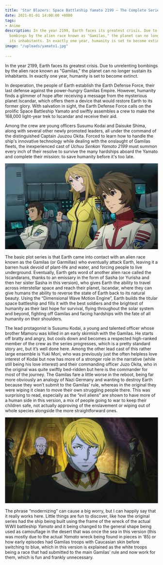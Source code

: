 ```yaml
---
title: 'Star Blazers: Space Battleship Yamato 2199 – The Complete Series'
date: 2021-01-01 14:00:00 +0000
tags:
- Anime
description: In the year 2199, Earth faces its greatest crisis. Due to unrelenting
  bombings by the alien race known as "Gamilas," the planet can no longer sustain
  its inhabitants. In exactly one year, humanity is set to become extinct.
image: "/uploads/yamato1.jpg"

---
```

In the year 2199, Earth faces its greatest crisis. Due to unrelenting bombings by the alien race known as "Gamilas," the planet can no longer sustain its inhabitants. In exactly one year, humanity is set to become extinct.

In desperation, the people of Earth establish the Earth Defense Force, their last defense against the power-hungry Gamilas Empire. However, humanity finds a glimmer of hope after receiving a message from the mysterious planet Iscandar, which offers them a device that would restore Earth to its former glory. With salvation in sight, the Earth Defense Force calls on the prolific Space Battleship Yamato and swiftly assembles a crew to make the 168,000 light-year trek to Iscandar and receive their aid.

Among the crew are young officers Susumu Kodai and Daisuke Shima, along with several other newly promoted leaders, all under the command of the distinguished Captain Juuzou Okita. Forced to learn how to handle the ship's innovative technology while dealing with the onslaught of Gamilas fleets, the inexperienced cast of _Uchuu Senkan Yamato 2199_ must summon every inch of their resolve to survive the many hardships aboard the Yamato and complete their mission: to save humanity before it's too late.

![](/uploads/yamato1.jpg)

The basic plot series is that Earth came into contact with an alien race known as the Gamilas (or Garmillas) who eventually attack Earth, leaving it a barren husk devoid of plant-life and water, and forcing people to live underground. Eventually, Earth gets word of another alien race called the Iscandarans, thanks to an emissary in the form of Sasha (or Yurisha and then her sister Sasha in this version), who gives Earth the ability to travel across interstellar space and reach their planet, Iscandar, where they can give humans the ability to reverse the state of Earth back to its natural beauty. Using the “Dimensional Wave Motion Engine”, Earth builds the titular space battleship and fills it with the best soldiers and the brightest of humanity as their last hope for survival, flying throughout the solar system and beyond, fighting off Gamilas and facing hardships with the fate of all humanity on their shoulders.

The lead protagonist is Susumu Kodai, a young and talented officer whose brother Mamoru was killed in an early skirmish with the Gamilas. He starts off bratty and angry, but cools down and becomes a respected high-ranked member of the crew as the series progresses, which is a pretty standard story arc, but it’s well done here. Among the other lead cast of this rather large ensemble is Yuki Mori, who was previously just the often helpless love interest of Kodai but now has more of a stronger role in the narrative (while still being his love interest) and their commanding officer Juzo Okita, who in the original was quite swiftly bed-ridden but here is the commander for most of the journey. The Gamilas fare a little worse in the reboot, being far more obviously an analogy of Nazi Germany and wanting to destroy Earth because they won’t submit to the Gamilas’ rule, whereas in the original they were wiping it clean to move their own struggling people there. This was surprising to read, especially as the “evil aliens” are shown to have more of a human side in this version, a mix of people going to war to keep their children safe, not actually approving of the enslavement or wiping out of whole species alongside the more straightforward ones.

![](/uploads/star-blazers-2199-pic1.jpg)

The phrase “modernizing” can cause a big worry, but I can happily say that it really works here. Little things are fun to discover, like how the original series had the ship being built using the frame of the wreck of the actual WWII battleship _Yamato_ and it being changed to the general shape being used as camouflage in the desert that was once the sea in this version (this was mostly due to the actual _Yamato_ wreck being found in pieces in ‘85) or how early episodes had Gamilas troops with Caucasian skin before switching to blue, which in this version is explained as the white troops being a race that had submitted to the main Gamilas’ rule and now work for them, which is fun and frankly unnecessary.
